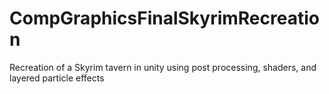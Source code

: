 # CompGraphicsFinalSkyrimRecreation
Recreation of a Skyrim tavern in unity using post processing, shaders, and layered particle effects

